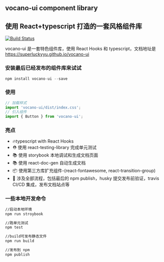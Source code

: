 
## vocano-ui component library

## 使用 React+typescript 打造的一套风格组件库


[![Build Status](https://travis-ci.com/SuperLuckyYU/vocano-ui.svg?branch=master)](https://travis-ci.com/SuperLuckyYU/vocano-ui)

vocano-ui 是一套特色组件库，使用 React Hooks 和 typescript，文档地址是 https://superluckyyu.github.io/vocano-ui

### 安装最后已经发布的组件库来试试

```javascript
npm install vocano-ui --save
```

### 使用

```javascript
// 加载样式
import 'vocano-ui/dist/index.css';
// 引入组件
import { Button } from 'vocano-ui';
```

### 亮点

- 🔥typescript with React Hooks
- ⛑️ 使用 react-testing-library 完成单元测试
- 📚 使用 storybook 本地调试和生成文档页面
- 📚 使用 react-doc-gen 自动生成文档
- 📦 使用第三方库扩充组件-(react-fontawesome, react-transition-group)
- 🎉 涉及全部流程，包括最后的 npm publish，husky 提交发布前验证，travis CI/CD 集成，发布文档站点等

### 一些本地开发命令

```bash
//启动本地环境
npm run stroybook

//跑单元测试
npm test

//build可发布静态文件
npm run build

//发布到 npm
npm publish
```
